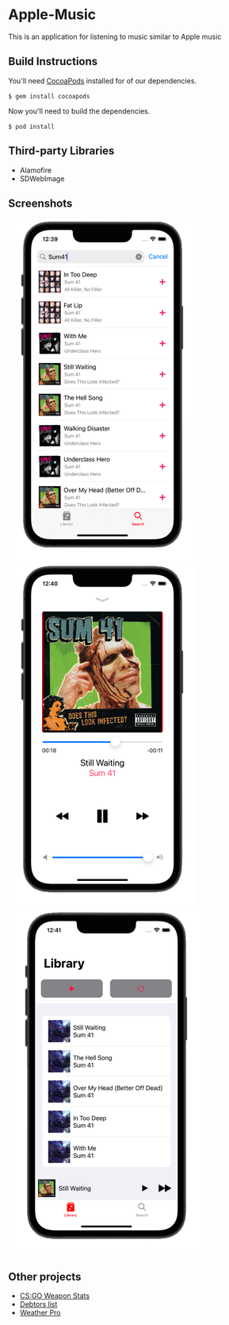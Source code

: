 # Apple-Music
This is an application for listening to music similar to Apple music 
## Build Instructions

You'll need [CocoaPods](http://cocoapods.org) installed for of our dependencies.
    
    $ gem install cocoapods
    
Now you'll need to build the dependencies.
    
    $ pod install
 
 
## Third-party Libraries
* Alamofire
* SDWebImage
 
 ## Screenshots
 ![image](https://github.com/Lytvynets/CSGOWeaponStats/blob/master/AppleMusic-img/AppleMusic1.png)
 ![image](https://github.com/Lytvynets/CSGOWeaponStats/blob/master/AppleMusic-img/AppleMusic3.png)
 ![image](https://github.com/Lytvynets/CSGOWeaponStats/blob/master/AppleMusic-img/AppleMusic2.png)
 
## Other projects
* [CS:GO Weapon Stats](https://github.com/Lytvynets/CS-GO-Weapon-Stats)
* [Debtors list](https://github.com/Lytvynets/Debtors-list)
* [Weather Pro](https://github.com/Lytvynets/WeathetPro)
